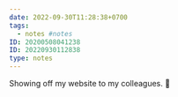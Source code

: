 ```yaml
---
date: 2022-09-30T11:28:38+0700
tags:
  - notes #notes
ID: 20200508041238
ID: 20220930112838
type: notes
---
```


Showing off my website to my colleagues. 🥰
